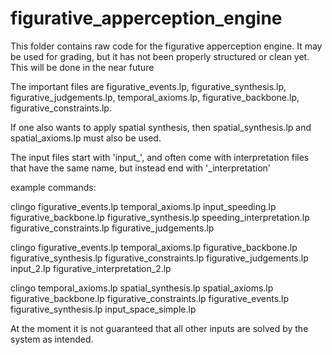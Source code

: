 # figurative_apperception_engine

This folder contains raw code for the figurative apperception engine. It may be used for grading, but it has not been properly structured or clean yet. This will be done in the near future

The important files are figurative_events.lp, figurative_synthesis.lp, figurative_judgements.lp, temporal_axioms.lp, figurative_backbone.lp, figurative_constraints.lp. 

If one also wants to apply spatial synthesis, then spatial_synthesis.lp and spatial_axioms.lp must also be used.

The input files start with 'input_', and often come with interpretation files that have the same name, but instead end with '_interpretation'

example commands:

clingo figurative_events.lp  temporal_axioms.lp input_speeding.lp figurative_backbone.lp figurative_synthesis.lp speeding_interpretation.lp figurative_constraints.lp figurative_judgements.lp 

clingo figurative_events.lp  temporal_axioms.lp  figurative_backbone.lp figurative_synthesis.lp figurative_constraints.lp figurative_judgements.lp input_2.lp figurative_interpretation_2.lp

clingo temporal_axioms.lp spatial_synthesis.lp  spatial_axioms.lp figurative_backbone.lp figurative_constraints.lp figurative_events.lp figurative_synthesis.lp input_space_simple.lp 

At the moment it is not guaranteed that all other inputs are solved by the system as intended.
